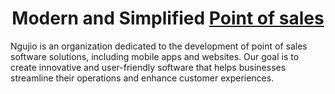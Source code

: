 <div align="center"> 
  <h1>Modern and Simplified <a href="">Point of sales</a></h1>
</div>


Ngujio is an organization dedicated to the development of point of sales software solutions, including mobile apps and websites. Our goal is to create innovative and user-friendly software that helps businesses streamline their operations and enhance customer experiences.
